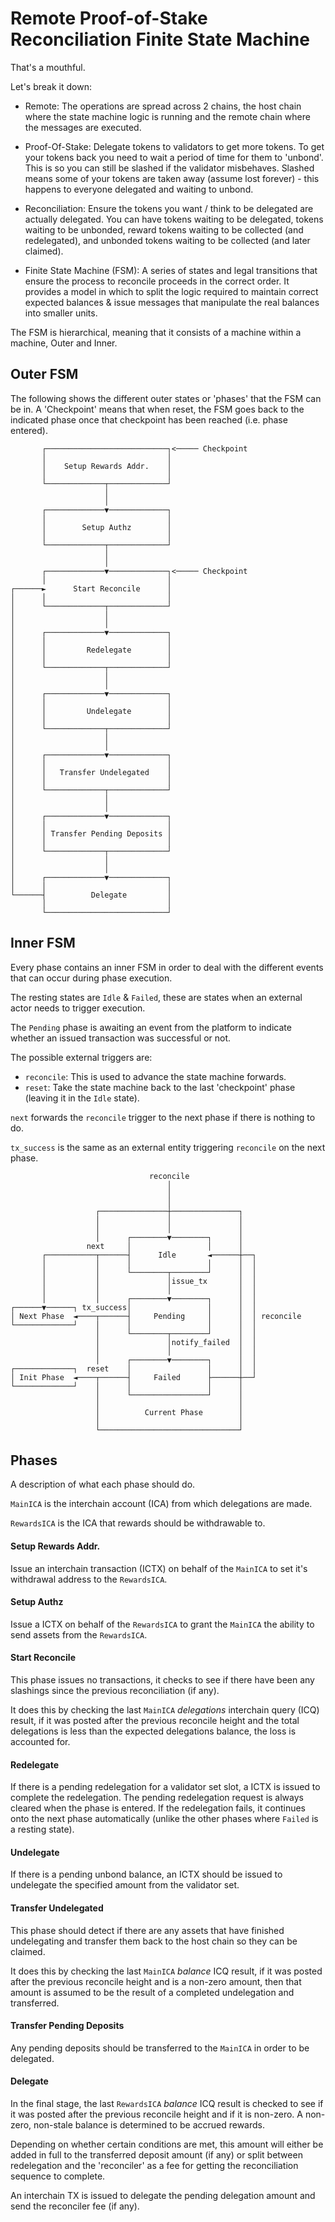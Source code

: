 # Remote Proof-of-Stake Reconciliation Finite State Machine

That's a mouthful.

Let's break it down:

- Remote: The operations are spread across 2 chains, the host chain where the state machine logic is running and the remote chain where the messages are executed.

- Proof-Of-Stake: Delegate tokens to validators to get more tokens. To get your tokens back you need to wait a period of time for them to 'unbond'.
This is so you can still be slashed if the validator misbehaves. Slashed means some of your tokens are taken away (assume lost forever) - this happens to everyone delegated and waiting to unbond.

- Reconciliation: Ensure the tokens you want / think to be delegated are actually delegated. You can have tokens waiting to be delegated, tokens waiting to
be unbonded, reward tokens waiting to be collected (and redelegated), and unbonded tokens waiting to be collected (and later claimed).

- Finite State Machine (FSM): A series of states and legal transitions that ensure the process to reconcile proceeds in the correct order. It provides a model in which to
split the logic required to maintain correct expected balances & issue messages that manipulate the real balances into smaller units.

The FSM is hierarchical, meaning that it consists of a machine within a machine, Outer and Inner. 

## Outer FSM

The following shows the different outer states or 'phases' that the FSM can be in. A 'Checkpoint' means that when reset, the FSM goes back 
to the indicated phase once that checkpoint has been reached (i.e. phase entered).

```
       ┌───────────────────────────┐<───── Checkpoint
       │                           │                            
       │    Setup Rewards Addr.    │                            
       │                           │                            
       └─────────────┬─────────────┘                            
                     │                                          
                     │                                          
       ┌─────────────▼─────────────┐                            
       │                           │                            
       │        Setup Authz        │                            
       │                           │                            
       └─────────────┬─────────────┘                            
                     │                                          
                     │                                          
       ┌─────────────▼─────────────┐<───── Checkpoint
       │                           │                            
┌──────►      Start Reconcile      │                            
│      │                           │                            
│      └─────────────┬─────────────┘                            
│                    │                                          
│                    │                                          
│      ┌─────────────▼─────────────┐                            
│      │                           │                            
│      │         Redelegate        │                            
│      │                           │                            
│      └─────────────┬─────────────┘                            
│                    │                                          
│                    │                                          
│      ┌─────────────▼─────────────┐                            
│      │                           │                            
│      │         Undelegate        │                            
│      │                           │                            
│      └─────────────┬─────────────┘                            
│                    │                                          
│                    │                                          
│      ┌─────────────▼─────────────┐                            
│      │                           │                            
│      │   Transfer Undelegated    │                            
│      │                           │                            
│      └─────────────┬─────────────┘                            
│                    │                                          
│                    │                                          
│      ┌─────────────▼─────────────┐                            
│      │                           │                            
│      │ Transfer Pending Deposits │                            
│      │                           │                            
│      └─────────────┬─────────────┘                            
│                    │                                          
│                    │                                          
│      ┌─────────────▼─────────────┐                            
│      │                           │                            
└──────┤          Delegate         │                            
       │                           │                            
       └───────────────────────────┘                            
```

## Inner FSM

Every phase contains an inner FSM in order to deal with the different events that can occur during phase execution.

The resting states are `Idle` & `Failed`, these are states when an external actor needs to trigger execution.

The `Pending` phase is awaiting an event from the platform to indicate whether an issued transaction was successful or not.

The possible external triggers are:

- `reconcile`: This is used to advance the state machine forwards.
- `reset`: Take the state machine back to the last 'checkpoint' phase (leaving it in the `Idle` state).

`next` forwards the `reconcile` trigger to the next phase if there is nothing to do.

`tx_success` is the same as an external entity triggering `reconcile` on the next phase.

```
                               reconcile                         
                                   │                             
                                   │                             
                                   │                             
                   ┌───────────────┼───────────────┐             
                   │               │               │             
                   │               │               │             
                   │      ┌────────▼────────┐      │             
                 next     │                 │      │             
       ┌───────────┬──────┤      Idle       ◄──────┼──┐          
       │           │      │                 │      │  │          
       │           │      └────────┬────────┘      │  │          
       │           │               │issue_tx       │  │          
       │           │               │               │  │          
       │           │      ┌────────▼────────┐      │  │          
┌──────▼──────┐ tx_success│                 │      │  │          
│ Next Phase  ◄────┬──────┤     Pending     │      │  │ reconcile
└─────────────┘    │      │                 │      │  │          
                   │      └────────┬────────┘      │  │          
                   │               │notify_failed  │  │          
                   │               │               │  │          
                   │      ┌────────▼────────┐      │  │          
┌─────────────┐  reset    │                 │      │  │          
│ Init Phase  ◄────┬──────┤     Failed      ├──────┼──┘          
└─────────────┘    │      │                 │      │             
                   │      └─────────────────┘      │             
                   │                               │             
                   │          Current Phase        │             
                   │                               │             
                   └───────────────────────────────┘             
```

## Phases

A description of what each phase should do.

`MainICA` is the interchain account (ICA) from which delegations are made.

`RewardsICA` is the ICA that rewards should be withdrawable to.

#### __Setup Rewards Addr.__

Issue an interchain transaction (ICTX) on behalf of the `MainICA` to set it's withdrawal address to the `RewardsICA`.

#### __Setup Authz__

Issue a ICTX on behalf of the `RewardsICA` to grant the `MainICA` the ability to send assets from the `RewardsICA`.

#### __Start Reconcile__

This phase issues no transactions, it checks to see if there have been any slashings since the previous reconciliation (if any). 

It does this by checking the last `MainICA` _delegations_ interchain query (ICQ) result, 
if it was posted after the previous reconcile height and the total delegations is less than the expected delegations balance, 
the loss is accounted for.

#### __Redelegate__

If there is a pending redelegation for a validator set slot, a ICTX is issued to complete the redelegation.
The pending redelegation request is always cleared when the phase is entered.
If the redelegation fails, it continues onto the next phase automatically (unlike the other phases where `Failed` is a resting state).

#### __Undelegate__

If there is a pending unbond balance, an ICTX should be issued to undelegate the specified amount from the validator set. 

#### __Transfer Undelegated__

This phase should detect if there are any assets that have finished undelegating and transfer them back to the host chain so they can be claimed.

It does this by checking the last `MainICA` _balance_ ICQ result, 
if it was posted after the previous reconcile height and is a non-zero amount, 
then that amount is assumed to be the result of a completed undelegation and transferred.

#### __Transfer Pending Deposits__

Any pending deposits should be transferred to the `MainICA` in order to be delegated.

#### __Delegate__

In the final stage, the last `RewardsICA` _balance_ ICQ result is checked to see if it was posted after the previous reconcile height and if it is non-zero.
A non-zero, non-stale balance is determined to be accrued rewards.

Depending on whether certain conditions are met, this amount will either be added in full to the transferred deposit amount (if any) or split between
redelegation and the 'reconciler' as a fee for getting the reconciliation sequence to complete.

An interchain TX is issued to delegate the pending delegation amount and send the reconciler fee (if any).

